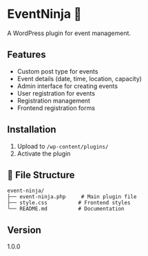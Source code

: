 # EventNinja 🥷

A WordPress plugin for event management.

## Features
- Custom post type for events
- Event details (date, time, location, capacity)
- Admin interface for creating events
- User registration for events
- Registration management
- Frontend registration forms

## Installation
1. Upload to `/wp-content/plugins/`
2. Activate the plugin

## 📁 File Structure

```
event-ninja/
├── event-ninja.php     # Main plugin file
├── style.css          # Frontend styles
└── README.md          # Documentation
```

## Version
1.0.0
